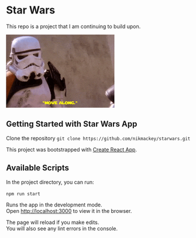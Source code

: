 # Star Wars

This repo is a project that I am continuing to build upon.

![Move Along](./assets/200.gif)

## Getting Started with Star Wars App

Clone the repository
`git clone https://github.com/nikmackey/starwars.git`

This project was bootstrapped with [Create React App](https://github.com/facebook/create-react-app).

## Available Scripts

In the project directory, you can run:

`npm run start`

Runs the app in the development mode.\
Open [http://localhost:3000](http://localhost:3000) to view it in the browser.

The page will reload if you make edits.\
You will also see any lint errors in the console.
